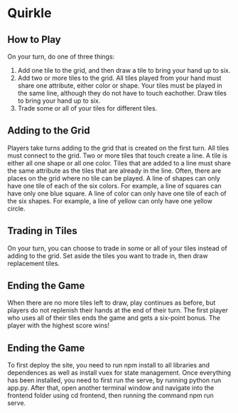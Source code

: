 # Quirkle

## How to Play

On your turn, do one of three things: 
1. Add one tile to the grid, and then draw a tile to bring your hand up to six.
2. Add two or more tiles to the grid. All tiles played from your hand must share one attribute, either color or shape. Your tiles must be played in the same line, although they do not have to touch eachother. Draw tiles to bring your hand up to six.
3. Trade some or all of your tiles for different tiles.

## Adding to the Grid
Players take turns adding to the grid that is created on the first turn. All tiles must connect to the grid. Two or more tiles that touch create a line. A tile is either all one shape or all one color. Tiles that are added to a line must share the same attribute as the tiles that are already in the line. Often, there are places on the grid where no tile can be played. A line of shapes can only have one tile of each of the six colors. For example, a line of squares can have only one blue square. A line of color can only have one tile of each of the six shapes. For example, a line of yellow can only have one yellow circle. 

## Trading in Tiles
On your turn, you can choose to trade in some or all of your tiles instead of adding to the grid. Set aside the tiles you want to trade in, then draw replacement tiles. 

## Ending the Game
When there are no more tiles left to draw, play continues as before, but players do not replenish their hands at the end of their turn. The first player who uses all of their tiles ends the game and gets a six-point bonus. The player with the highest score wins! 

## Ending the Game
To first deploy the site, you need to run npm install to all libraries and dependences as well as install vuex for state management. Once everything has been installed, you need to first run the serve, by running python run app.py. After that, open another terminal window and navigate into the frontend folder using cd frontend, then running the command npm run serve. 
